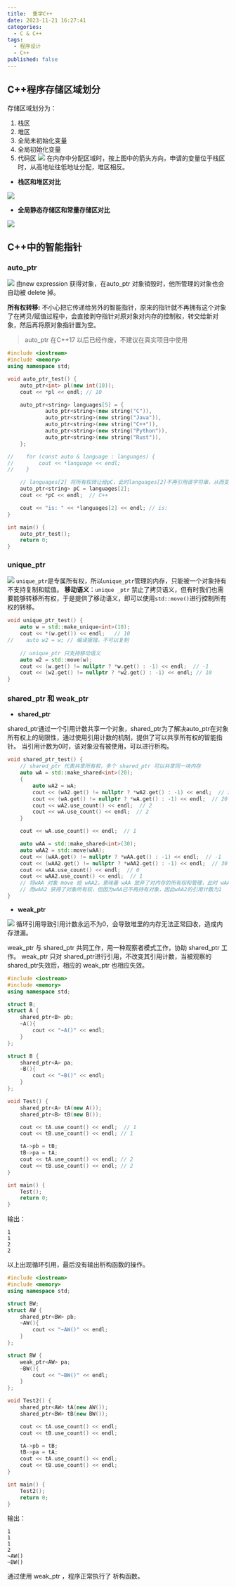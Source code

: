 ```yaml
---
title:  重学C++
date: 2023-11-21 16:27:41
categories:
  - C & C++
tags:
  - 程序设计
  - C++
published: false
---
```


## C++程序存储区域划分
存储区域划分为：
1. 栈区
2. 堆区
3. 全局未初始化变量
4. 全局初始化变量
5. 代码区
![](https://raw.githubusercontent.com/BaihlUp/Figurebed/master/2023/1.png)
在内存中分配区域时，按上图中的箭头方向，申请的变量位于栈区时，从高地址往低地址分配，堆区相反。

- **栈区和堆区对比**

![](https://raw.githubusercontent.com/BaihlUp/Figurebed/master/2023/20231117212913.png)

- **全局静态存储区和常量存储区对比**

![](https://raw.githubusercontent.com/BaihlUp/Figurebed/master/2023/20231117213238.png)

## C++中的智能指针
### auto_ptr
![](https://raw.githubusercontent.com/BaihlUp/Figurebed/master/2023/20231117213609.png)
由new expression 获得对象，在auto_ptr 对象销毁时，他所管理的对象也会自动被 delete 掉。

**所有权转移:** 不小心把它传递给另外的智能指针，原来的指针就不再拥有这个对象了在拷贝/赋值过程中，会直接剥夺指针对原对象对内存的控制权，转交给新对象，然后再将原对象指针置为空。
> auto_ptr 在C++17 以后已经作废，不建议在真实项目中使用

```cpp
#include <iostream>
#include <memory>
using namespace std;

void auto_ptr_test() {
    auto_ptr<int> pl(new int(10));
    cout << *pl << endl; // 10

    auto_ptr<string> languages[5] = {
            auto_ptr<string>(new string("C")),
            auto_ptr<string>(new string("Java")),
            auto_ptr<string>(new string("C++")),
            auto_ptr<string>(new string("Python")),
            auto_ptr<string>(new string("Rust")),
    };

//    for (const auto & language : languages) {
//        cout << *language << endl;
//    }

    // languages[2] 将所有权转让给pC，此时languages[2]不再引用该字符串，从而变成空指针
    auto_ptr<string> pC = languages[2];
    cout << *pC << endl;  // C++

    cout << "is: " << *languages[2] << endl; // is:
}

int main() {
    auto_ptr_test();
    return 0;
}
```


### unique_ptr
![](https://raw.githubusercontent.com/BaihlUp/Figurebed/master/2023/20231117205001.png)
`unique_ptr`是专属所有权，所以`unique_ptr`管理的内存，只能被一个对象持有不支持复制和赋值。
**移动语义**：`unique _ptr` 禁止了拷贝语义，但有时我们也需要能够转移所有权，于是提供了移动语义，即可以使用`std::move()`进行控制所有权的转移。

```cpp
void unique_ptr_test() {  
    auto w = std::make_unique<int>(10);  
    cout << *(w.get()) << endl;   // 10
//    auto w2 = w; // 编译报错，不可以复制  
  
    // unique_ptr 只支持移动语义  
    auto w2 = std::move(w);  
    cout << (w.get() != nullptr ? *w.get() : -1) << endl;  // -1
    cout << (w2.get() != nullptr ? *w2.get() : -1) << endl; // 10
}
```

### shared_ptr 和 weak_ptr
- **shared_ptr**

shared_ptr通过一个引用计数共享一个对象，shared_ptr为了解决auto_ptr在对象所有权上的局限性，通过使用引用计数的机制，提供了可以共享所有权的智能指针。
当引用计数为0时，该对象没有被使用，可以进行析构。

```cpp
void shared_ptr_test() {
    // shared_ptr 代表共享所有权，多个 shared_ptr 可以共享同一块内存
    auto wA = std::make_shared<int>(20);
    {
        auto wA2 = wA;
        cout << (wA2.get() != nullptr ? *wA2.get() : -1) << endl;  // 20
        cout << (wA.get() != nullptr ? *wA.get() : -1) << endl;  // 20
        cout << wA2.use_count() << endl;  // 2
        cout << wA.use_count() << endl;  // 2
    }

    cout << wA.use_count() << endl;  // 1

    auto wAA = std::make_shared<int>(30);
    auto wAA2 = std::move(wAA);
    cout << (wAA.get() != nullptr ? *wAA.get() : -1) << endl;  // -1
    cout << (wAA2.get() != nullptr ? *wAA2.get() : -1) << endl;  // 30
    cout << wAA.use_count() << endl;  // 0
    cout << wAA2.use_count() << endl;  // 1
    // 将wAA 对象 move 给 wAA2，意味着 wAA 放弃了对内存的所有权和管理，此时 wAA2 对象等于 nullptr
    // 而wAA2 获得了对象所有权，但因为wAA已不再持有对象，因此wAA2的引用计数为1
}
```

- **weak_ptr**

![](https://raw.githubusercontent.com/BaihlUp/Figurebed/master/2023/20231117211444.png)
循环引用导致引用计数永远不为0，会导致堆里的内存无法正常回收，造成内存泄漏。

weak_ptr 与 shared_ptr 共同工作，用一种观察者模式工作，协助 shared_ptr 工作。
weak_ptr 只对 shared_ptr进行引用，不改变其引用计数，当被观察的shared_ptr失效后，相应的 weak_ptr 也相应失效。
```cpp
#include <iostream>  
#include <memory>  
using namespace std;

struct B;
struct A {
    shared_ptr<B> pb;
    ~A(){
        cout << "~A()" << endl;
    }
};

struct B {
    shared_ptr<A> pa;
    ~B(){
        cout << "~B()" << endl;
    }
};

void Test() {
    shared_ptr<A> tA(new A());
    shared_ptr<B> tB(new B());

    cout << tA.use_count() << endl;  // 1
    cout << tB.use_count() << endl; // 1

    tA->pb = tB;
    tB->pa = tA;
    cout << tA.use_count() << endl; // 2
    cout << tB.use_count() << endl; // 2
}

int main() {
	Test();
    return 0;
}
```
输出：
```
1
1
2
2
```
以上出现循环引用，最后没有输出析构函数的操作。


```cpp
#include <iostream>  
#include <memory>  
using namespace std;

struct BW;
struct AW {
    shared_ptr<BW> pb;
    ~AW(){
        cout << "~AW()" << endl;
    }
};

struct BW {
    weak_ptr<AW> pa;
    ~BW(){
        cout << "~BW()" << endl;
    }
};

void Test2() {
    shared_ptr<AW> tA(new AW());
    shared_ptr<BW> tB(new BW());

    cout << tA.use_count() << endl;
    cout << tB.use_count() << endl;

    tA->pb = tB;
    tB->pa = tA;
    cout << tA.use_count() << endl;
    cout << tB.use_count() << endl;
}

int main() {
	Test2();
    return 0;
}
```
输出：
```
1
1
1
2
~AW()
~BW()
```
通过使用 weak_ptr ，程序正常执行了 析构函数。



